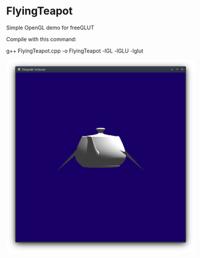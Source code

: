 # FlyingTeapot
Simple OpenGL demo for freeGLUT

Compile with this command: 

g++ FlyingTeapot.cpp -o FlyingTeapot -lGL -lGLU -lglut


![screenshot](screenshot.png?raw=true)
